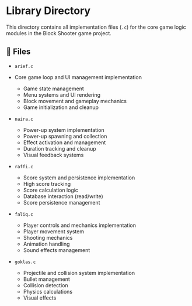 # Library Directory

This directory contains all implementation files (`.c`) for the core game logic modules in the Block Shooter game project.

## 📑 Files

-   `arief.c`
-   Core game loop and UI management implementation

    -   Game state management
    -   Menu systems and UI rendering
    -   Block movement and gameplay mechanics
    -   Game initialization and cleanup

-   `naira.c`

    -   Power-up system implementation
    -   Power-up spawning and collection
    -   Effect activation and management
    -   Duration tracking and cleanup
    -   Visual feedback systems

-   `raffi.c`

    -   Score system and persistence implementation
    -   High score tracking
    -   Score calculation logic
    -   Database interaction (read/write)
    -   Score persistence management

-   `faliq.c`

    -   Player controls and mechanics implementation
    -   Player movement system
    -   Shooting mechanics
    -   Animation handling
    -   Sound effects management

-   `goklas.c`
    -   Projectile and collision system implementation
    -   Bullet management
    -   Collision detection
    -   Physics calculations
    -   Visual effects
